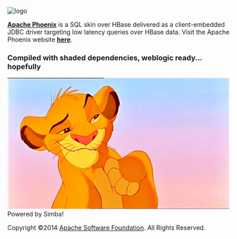 ![logo](http://phoenix.apache.org/images/logo.png)

<b>[Apache Phoenix](http://phoenix.apache.org/)</b> is a SQL skin over HBase delivered as a client-embedded JDBC driver targeting low latency queries over HBase data. Visit the Apache Phoenix website <b>[here](http://phoenix.apache.org/)</b>.

<h3>Compiled with shaded dependencies, weblogic ready... hopefully </h3>

![simba](simba.jpg)
Powered by Simba!


Copyright ©2014 [Apache Software Foundation](http://www.apache.org/). All Rights Reserved. 

